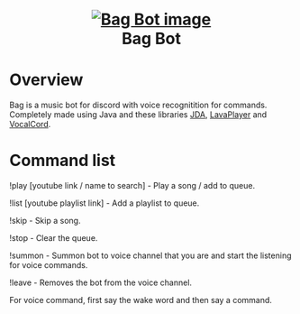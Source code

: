 <h1 align="center">
  <br>
  <a href="https://github.com/dd2t/bag-bot"><img src="https://i.imgur.com/J90TbxL.png" alt="Bag Bot image"></a>
  <br>
  Bag Bot
  <br>
</h1>

# Overview

Bag is a music bot for discord with voice recognitition for commands. Completely made using Java and these libraries <a href="https://github.com/DV8FromTheWorld/JDA">JDA</a>, <a href="https://github.com/sedmelluq/lavaplayer">LavaPlayer</a> and <a href="https://github.com/wdavies973/VocalCord">VocalCord</a>.

# Command list

!play [youtube link / name to search] - Play a song / add to queue.

!list [youtube playlist link] - Add a playlist to queue.

!skip - Skip a song.

!stop - Clear the queue.

!summon - Summon bot to voice channel that you are and start the listening for voice commands.

!leave - Removes the bot from the voice channel.

<p>For voice command, first say the wake word and then say a command.</p>
